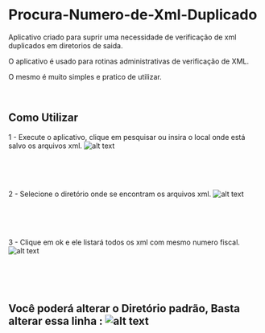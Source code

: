 # Procura-Numero-de-Xml-Duplicado

Aplicativo criado para suprir uma necessidade de verificação de xml duplicados em diretorios de saida.

O aplicativo é usado para rotinas administrativas de verificação de XML.

O mesmo é muito simples e pratico de utilizar.

<br>

## Como Utilizar

1 - Execute o aplicativo, clique em pesquisar ou insira o local onde está salvo os arquivos xml. ![alt text](https://i.imgur.com/v1qncEm.png)

<br>
<br>
<br>

2 - Selecione o diretório onde se encontram os arquivos xml. ![alt text](https://i.imgur.com/gQDD9aZ.png)

<br>
<br>
<br>

3 - Clique em ok e ele listará todos os xml com mesmo numero fiscal. ![alt text](https://i.imgur.com/bWDKaX3.png)

<br>
<br>
<br>

## Você poderá alterar o Diretório padrão, Basta alterar essa linha : ![alt text](https://i.imgur.com/3l8ONXt.png)
